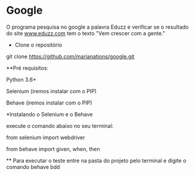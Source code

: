 # Google

 O programa pesquisa no google a palavra Eduzz e verificar se o resultado do site www.eduzz.com tem o texto "Vem crescer com a gente."


 * Clone o repositório
 
git clone https://github.com/marianations/google.git



**Pré requisitos:

Python 3.6+

Selenium (iremos instalar com o PIP)

Behave (iremos instalar com o PIP)




*Instalando o Selenium e o Behave

execute o comando abaixo no seu terminal:

from selenium import webdriver

from behave import given, when, then





** Para executar o teste entre na pasta do projeto pelo terminal e digite o comando behave bdd 





